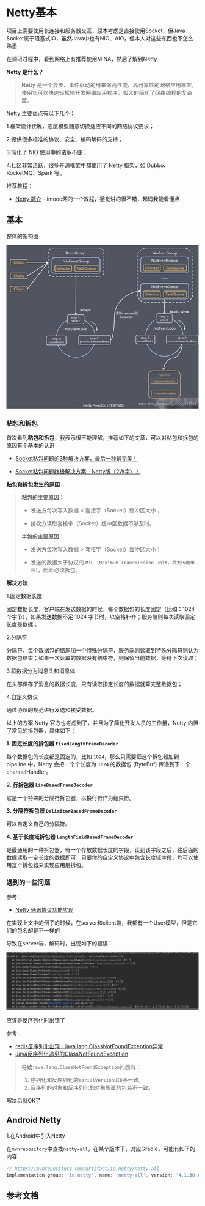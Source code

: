 # Netty基本

项目上需要使用长连接和服务器交互，原本考虑是直接使用Socket，但Java Socket属于阻塞式IO，虽然Java中也有NIO、AIO，但本人对这些东西也不怎么熟悉

在调研过程中，看到网络上有推荐使用MINA，然后了解到Netty

**Netty 是什么？**

> Netty 是一个异步、事件驱动的用来做高性能、高可靠性的网络应用框架，使用它可以快速轻松地开发网络应用程序，极大的简化了网络编程的复杂度。

Netty 主要优点有以下几个：

1.框架设计优雅，底层模型随意切换适应不同的网络协议要求；

2.提供很多标准的协议、安全、编码解码的支持；

3.简化了 NIO 使用中的诸多不便；

4.社区非常活跃，很多开源框架中都使用了 Netty 框架，如 Dubbo、RocketMQ、Spark 等。



推荐教程：

+ [Netty 简介](http://www.imooc.com/wiki/nettylesson/netty01.html) - imooc网的一个教程，感觉讲的很不错，起码我能看懂点





## 基本

整体的架构图

![028](https://github.com/winfredzen/Android-Basic/blob/master/网络/images/028.png)





### 粘包和拆包

首次看到**粘包和拆包**，我表示很不能理解，推荐如下的文章，可以对粘包和拆包的原因有个基本的认识

+ [Socket粘包问题的3种解决方案，最后一种最完美！](https://www.cnblogs.com/vipstone/p/14239160.html)

+ [Socket粘包问题终极解决方案—Netty版（2W字）！](https://www.cnblogs.com/vipstone/p/14270296.html)

**粘包和拆包发生的原因**

> **粘包的主要原因：**
>
> + 发送方每次写入数据 < 套接字（Socket）缓冲区大小；
>
> + 接收方读取套接字（Socket）缓冲区数据不够及时。
>
> **半包的主要原因：**
>
> + 发送方每次写入数据 > 套接字（Socket）缓冲区大小；
>
> + 发送的数据大于协议的 `MTU (Maximum Transmission Unit，最大传输单元)`，因此必须拆包。



**解决方法**

1.固定数据长度

固定数据长度，客户端在发送数据的时候，每个数据包的长度固定（比如：1024 个字节），如果发送数据不足 1024 字节时，以空格补齐；服务端则每次读取固定长度是数据；

2.分隔符

分隔符，每个数据包的结尾加一个特殊分隔符，服务端则读取到特殊分隔符则认为数据包结束；如果一次读取的数据没有结束符，则保留当前数据，等待下次读取；

3.将数据分为消息头和消息体

在头部保存了消息的数据长度，只有读取指定长度的数据就算完整数据包；

4.自定义协议

通过协议的规范进行发送和接受数据。



以上的方案 Netty 官方也考虑到了，并且为了简化开发人员的工作量，Netty 内置了常见的拆包器，具体如下：

**1. 固定长度的拆包器 `FixedLengthFrameDecoder`**

每个数据包的长度都是固定的，比如 `1024`，那么只需要把这个拆包器加到 pipeline 中，Netty 会把一个个长度为 `1024` 的数据包 (ByteBuf) 传递到下一个 channelHandler。

**2. 行拆包器 `LineBasedFrameDecoder`**

它是一个特殊的分隔符拆包器，以换行符作为结束符。

**3. 分隔符拆包器 `DelimiterBasedFrameDecoder`**

可以自定义自己的分隔符。

**4. 基于长度域拆包器 `LengthFieldBasedFrameDecoder`**

是最通用的一种拆包器，有一个存放数据长度的字段，读到该字段之后，往后面的数据读取一定长度的数据即可，只要你的自定义协议中包含长度域字段，均可以使用这个拆包器来实现应用层拆包。





### 遇到的一些问题

参考：

+ [Netty 通讯协议功能实现](http://www.imooc.com/wiki/nettylesson/netty23.html)



在实现上文中的例子的时候，在server和client端，我都有一个User模型，但是它们的包名却是不一样的

导致在server端，解码时，出现如下的错误：

![027](https://github.com/winfredzen/Android-Basic/blob/master/网络/images/027.png)

应该是反序列化时出错了

参考：

+ [redis反序列化出现：java.lang.ClassNotFoundException异常](https://blog.csdn.net/linzhiqiang0316/article/details/102692424/)
+ [Java反序列化遇见的ClassNotFoundException](https://blog.csdn.net/liuji0517/article/details/105900570)

> 导致`java.lang.ClassNotFoundException`问题有：
>
> 1. 序列化和反序列化的`serialVersionUID`不一致。
> 2. 反序列的对象和反序列化的对象所属的包名不一致。

解决后就OK了





## Android Netty

1.在Android中引入Netty

在`mvnrepository`中查找`netty-all`，在某个版本下，对应Gradle，可能有如下的内容

```groovy
// https://mvnrepository.com/artifact/io.netty/netty-all
implementation group: 'io.netty', name: 'netty-all', version: '4.1.30.Final'
```





## 参考文档

























